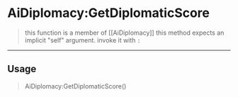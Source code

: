 # AiDiplomacy:GetDiplomaticScore
> this function is a member of [[AiDiplomacy]]
> this method expects an implicit "self" argument. invoke it with `:`
-----
## Usage
> AiDiplomacy:GetDiplomaticScore()

